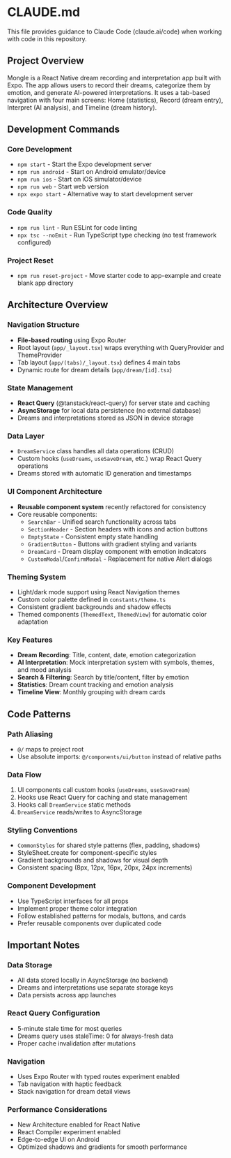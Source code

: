 # CLAUDE.md

This file provides guidance to Claude Code (claude.ai/code) when working with code in this repository.

## Project Overview

Mongle is a React Native dream recording and interpretation app built with Expo. The app allows users to record their dreams, categorize them by emotion, and generate AI-powered interpretations. It uses a tab-based navigation with four main screens: Home (statistics), Record (dream entry), Interpret (AI analysis), and Timeline (dream history).

## Development Commands

### Core Development
- `npm start` - Start the Expo development server
- `npm run android` - Start on Android emulator/device
- `npm run ios` - Start on iOS simulator/device
- `npm run web` - Start web version
- `npx expo start` - Alternative way to start development server

### Code Quality
- `npm run lint` - Run ESLint for code linting
- `npx tsc --noEmit` - Run TypeScript type checking (no test framework configured)

### Project Reset
- `npm run reset-project` - Move starter code to app-example and create blank app directory

## Architecture Overview

### Navigation Structure
- **File-based routing** using Expo Router
- Root layout (`app/_layout.tsx`) wraps everything with QueryProvider and ThemeProvider
- Tab layout (`app/(tabs)/_layout.tsx`) defines 4 main tabs
- Dynamic route for dream details (`app/dream/[id].tsx`)

### State Management
- **React Query** (@tanstack/react-query) for server state and caching
- **AsyncStorage** for local data persistence (no external database)
- Dreams and interpretations stored as JSON in device storage

### Data Layer
- `DreamService` class handles all data operations (CRUD)
- Custom hooks (`useDreams`, `useSaveDream`, etc.) wrap React Query operations
- Dreams stored with automatic ID generation and timestamps

### UI Component Architecture
- **Reusable component system** recently refactored for consistency
- Core reusable components:
  - `SearchBar` - Unified search functionality across tabs
  - `SectionHeader` - Section headers with icons and action buttons
  - `EmptyState` - Consistent empty state handling
  - `GradientButton` - Buttons with gradient styling and variants
  - `DreamCard` - Dream display component with emotion indicators
  - `CustomModal`/`ConfirmModal` - Replacement for native Alert dialogs

### Theming System
- Light/dark mode support using React Navigation themes
- Custom color palette defined in `constants/theme.ts`
- Consistent gradient backgrounds and shadow effects
- Themed components (`ThemedText`, `ThemedView`) for automatic color adaptation

### Key Features
- **Dream Recording**: Title, content, date, emotion categorization
- **AI Interpretation**: Mock interpretation system with symbols, themes, and mood analysis
- **Search & Filtering**: Search by title/content, filter by emotion
- **Statistics**: Dream count tracking and emotion analysis
- **Timeline View**: Monthly grouping with dream cards

## Code Patterns

### Path Aliasing
- `@/` maps to project root
- Use absolute imports: `@/components/ui/button` instead of relative paths

### Data Flow
1. UI components call custom hooks (`useDreams`, `useSaveDream`)
2. Hooks use React Query for caching and state management
3. Hooks call `DreamService` static methods
4. `DreamService` reads/writes to AsyncStorage

### Styling Conventions
- `CommonStyles` for shared style patterns (flex, padding, shadows)
- StyleSheet.create for component-specific styles
- Gradient backgrounds and shadows for visual depth
- Consistent spacing (8px, 12px, 16px, 20px, 24px increments)

### Component Development
- Use TypeScript interfaces for all props
- Implement proper theme color integration
- Follow established patterns for modals, buttons, and cards
- Prefer reusable components over duplicated code

## Important Notes

### Data Storage
- All data stored locally in AsyncStorage (no backend)
- Dreams and interpretations use separate storage keys
- Data persists across app launches

### React Query Configuration
- 5-minute stale time for most queries
- Dreams query uses staleTime: 0 for always-fresh data
- Proper cache invalidation after mutations

### Navigation
- Uses Expo Router with typed routes experiment enabled
- Tab navigation with haptic feedback
- Stack navigation for dream detail views

### Performance Considerations
- New Architecture enabled for React Native
- React Compiler experiment enabled
- Edge-to-edge UI on Android
- Optimized shadows and gradients for smooth performance